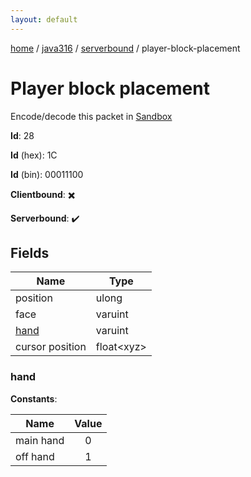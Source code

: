 ```yaml
---
layout: default
---
```


[home](/)  /  [java316](/protocol/java316)  /  [serverbound](/protocol/java316/serverbound)  /  player-block-placement

# Player block placement

Encode/decode this packet in [Sandbox](../../../sandbox/java316#serverbound.player_block_placement)

**Id**: 28

**Id** (hex): 1C

**Id** (bin): 00011100

**Clientbound**: ✖️

**Serverbound**: ✔️

## Fields

Name | Type
---|---
position | ulong
face | varuint
[hand](#hand) | varuint
cursor position | float&lt;xyz&gt;

### hand

**Constants**:

Name | Value
---|:---:
main hand | 0
off hand | 1
